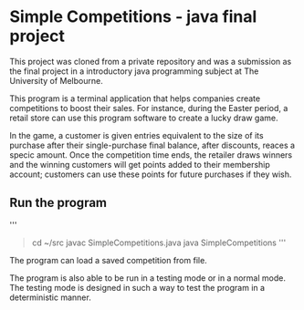 # Simple Competitions - java final project

This project was cloned from a private repository and was a submission as the final project in a introductory java programming subject at The University of Melbourne.

This program is a terminal application that helps companies create competitions to boost their sales. For instance, during the Easter period, a retail store can use this program software to create a lucky draw game. 

In the game, a customer is given entries equivalent to the size of its purchase after their single-purchase final balance, after discounts, reaces a specic amount. Once the competition time ends, the retailer draws winners and the winning customers will get points added to their membership account; customers can use these points for future purchases if they wish.

## Run the program

'''
> cd ~/src
> javac SimpleCompetitions.java
> java SimpleCompetitions
'''

The program can load a saved competition from file.

The program is also able to be run in a testing mode or in a normal mode. The testing mode is designed in such a way to test the program in a deterministic manner.
